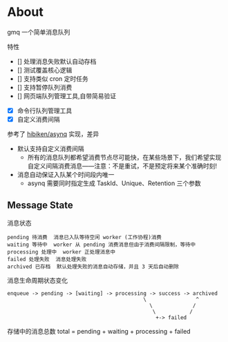 # About

gmq 一个简单消息队列

特性

- [] 处理消息失败默认自动存档
- [] 测试覆盖核心逻辑
- [] 支持类似 cron 定时任务
- [] 支持暂停队列消费
- [] 网页端队列管理工具,自带简易验证
- [x] 命令行队列管理工具
- [x] 自定义消费间隔

参考了 [hibiken/asynq](https://github.com/hibiken/asynq) 实现，差异

- 默认支持自定义消费间隔
  - 所有的消息队列都希望消费节点尽可能快，在某些场景下，我们希望实现自定义间隔消费消息——注意：不是重试，不是预定将来某个准确时刻!
- 消息自动保证入队某个时间段内唯一
  - asynq 需要同时指定生成 TaskId、Unique、Retention 三个参数

## Message State

消息状态

    pending 待消费  消息已入队等待空闲 worker (工作协程)消费
    waiting 等待中  worker 从 pending 消费消息但由于消费间隔限制，等待中
    processing 处理中  worker 正处理消息中
    failed 处理失败  消息处理失败
    archived 已存档  默认处理失败的消息自动存储，并且 3 天后自动删除

消息生命周期状态变化

    enqueue -> pending -> [waiting] -> processing -> success -> archived
                                                \                ^
                                                  \             /
                                                   \           /
                                                    +-> failed

存储中的消息总数 total = pending + waiting + processing + failed
